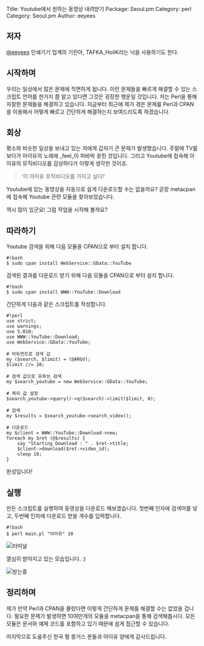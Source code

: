 Title:    Youtube에서 원하는 동영상 내려받기
Package:  Seoul.pm
Category: perl
Category: Seoul.pm
Author:   eeyees

저자
-----

[@eeyees][eeyees-twitter] 인쇄기기 업계의 기린아, TAFKA_HoliK라는 닉을 사용하기도 한다.


시작하며
---------

우리는 일상에서 많은 문제에 직면하게 됩니다.
이런 문제들을 빠르게 해결할 수 있는 스크립트 언어를 한가지 쯤 알고 있다면
그것은 굉장한 행운일 것입니다. 저는 Perl을 통해 자잘한 문제들을 해결하고 있습니다.
지금부터 최근에 제가 겪은 문제를 Perl과 CPAN을 이용해서
어떻게 빠르고 간단하게 해결하는지 보여드리도록 하겠습니다.


회상
----

평소와 비슷한 일상을 보내고 있는 저에게 갑자기 큰 문제가 발생했습니다.
주말에 TV를 보다가 아이유의 노래에 _feel_이 파바박 꽂힌 것입니다.
그리고 Youtube에 접속해 아이유의 뮤직비디오를 감상하다가 이렇게 생각한 것이죠.

> '이 아이유 뮤직비디오를 가지고 싶다!'

Youtube에 있는 동영상을 자동으로 쉽게 다운로드할 수는 없을까요?
곧장 metacpan에 접속해 Youtube 관련 모듈을 찾아보았습니다.

역시 많이 있군요! 그럼 작업을 시작해 볼까요?


따라하기
---------

Youtube 검색을 위해 다음 모듈을 CPAN으로 부터 설치 합니다.

    #!bash
    $ sudo cpan install WebService::GData::YouTube

검색된 결과를 다운로드 받기 위해 다음 모듈을 CPAN으로 부터 설치 합니다.

    #!bash
    $ sudo cpan install WWW::YouTube::Download

간단하게 다음과 같은 스크립트를 작성합니다.

    #!perl
    use strict;
    use warnings;
    use 5.010;
    use WWW::YouTube::Download;
    use WebService::GData::YouTube;
    
    # 아듀먼트로 검색 값
    my ($search, $limit) = (@ARGV);
    $limit //= 10;
    
    # 검색 값으로 유투브 검색
    my $search_youtube = new WebService::GData::YouTube;
    
    # 쿼리 값 설정
    $search_youtube->query()->q($search)->limit($limit, 0);
    
    # 검색
    my $results = $search_youtube->search_video();
    
    # 다운로드
    my $client = WWW::YouTube::Download->new;
    foreach my $ret (@$results) {
    	say "Starting Download : " . $ret->title;
    	$client->download($ret->video_id);
    	sleep 10;
    }

완성입니다!


실행
-----

만든 스크립트를 실행하여 동영상을 다운로드 해보겠습니다.
첫번째 인자에 검색어를 넣고, 두번째 인자에 다운로드 받을 개수를 입력합니다.

    #!bash
    $ perl main.pl "아이유" 10

![터미널][img-01]

열심히 받아지고 있는 모습입니다. :)

![받는중][img-02]


정리하며
---------

제가 만약 Perl과 CPAN을 몰랐다면 이렇게 간단하게 문제를 해결할 수는 없었을 겁니다.
필요한 문제가 발생하면 10여만개의 모듈을 metacpan을 통해 검색해봅시다.
모든 모듈은 문서와 예제 코드를 포함하고 있기 때문에 쉽게 접근할 수 있습니다.

마지막으로 도움주신 한국 펄 몽거스 분들과 아이유 양에게 감사드립니다.


[img-01]: 2010-12-09-1.png
[img-02]: 2010-12-09-2.png

[eeyees-twitter]: http://twitter.com/eeyees

